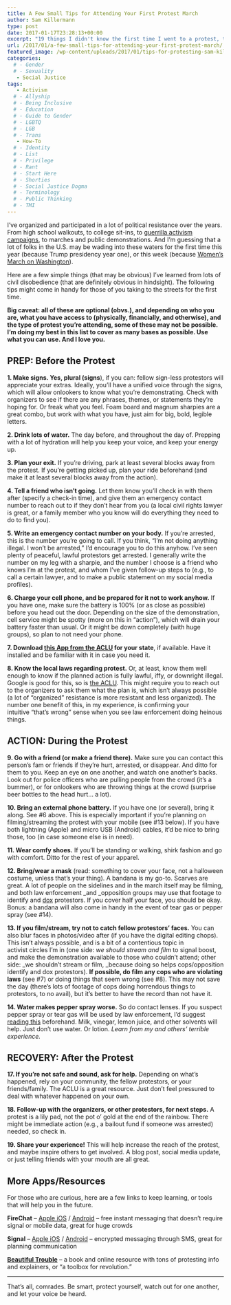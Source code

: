 ```yaml
---
title: A Few Small Tips for Attending Your First Protest March
author: Sam Killermann
type: post
date: 2017-01-17T23:28:13+00:00
excerpt: "19 things I didn't know the first time I went to a protest, that I'm happy I know now."
url: /2017/01/a-few-small-tips-for-attending-your-first-protest-march/
featured_image: /wp-content/uploads/2017/01/tips-for-protesting-sam-killermann-its-pronounced-metrosexual.jpg
categories: 
  # - Gender
  # - Sexuality
   - Social Justice
tags:
   - Activism
  # - Allyship
  # - Being Inclusive
  # - Education
  # - Guide to Gender
  # - LGBTQ
  # - LGB
  # - Trans
   - How-To
  # - Identity
  # - List
  # - Privilege
  # - Rant
  # - Start Here
  # - Shorties
  # - Social Justice Dogma
  # - Terminology
  # - Public Thinking
  # - TMI
---
```

I&#8217;ve organized and participated in a lot of political resistance over the years. From high school walkouts, to college sit-ins, to [guerrilla activism campaigns][1], to marches and public demonstrations. And I&#8217;m guessing that a lot of folks in the U.S. may be wading into these waters for the first time this year (because Trump presidency year one), or this week (because [Women&#8217;s March on Washington][2]).

Here are a few simple things (that may be obvious) I&#8217;ve learned from lots of civil disobedience (that are definitely obvious in hindsight). The following tips might come in handy for those of you taking to the streets for the first time.

**Big caveat: all of these are optional (obvs.), and depending on who you are, what you have access to (physically, financially, and otherwise), and the type of protest you&#8217;re attending, some of these may not be possible. I&#8217;m doing my best in this list to cover as many bases as possible. Use what you can use. And I love you.**

## PREP: Before the Protest

**1. Make signs. **Yes, plural (sign**s**), if you can: fellow sign-less protestors will appreciate your extras. Ideally, you&#8217;ll have a unified voice through the signs, which will allow onlookers to know what you&#8217;re demonstrating. Check with organizers to see if there are any phrases, themes, or statements they&#8217;re hoping for. Or freak what you feel. Foam board and magnum sharpies are a great combo, but work with what you have, just aim for big, bold, legible letters.

**2. Drink lots of water.** The day before, and throughout the day of. Prepping with a lot of hydration will help you keep your voice, and keep your energy up.

**3. Plan your exit.** If you&#8217;re driving, park at least several blocks away from the protest. If you&#8217;re getting picked up, plan your ride beforehand (and make it at least several blocks away from the action).

**4. Tell a friend who isn&#8217;t going.** Let them know you&#8217;ll check in with them after (specify a check-in time), and give them an emergency contact number to reach out to if they don&#8217;t hear from you (a local civil rights lawyer is great, or a family member who you know will do everything they need to do to find you).

**5. Write an emergency contact number on your body.** If you&#8217;re arrested, this is the number you&#8217;re going to call. If you think, &#8220;I&#8217;m not doing anything illegal. I won&#8217;t be arrested,&#8221; I&#8217;d encourage you to do this anyhow. I&#8217;ve seen plenty of peaceful, lawful protestors get arrested. I generally write the number on my leg with a sharpie, and the number I choose is a friend who knows I&#8217;m at the protest, and whom I&#8217;ve given follow-up steps to (e.g., to call a certain lawyer, and to make a public statement on my social media profiles).

**6. Charge your cell phone, and be prepared for it not to work anyhow.** If you have one, make sure the battery is 100% (or as close as possible) before you head out the door. Depending on the size of the demonstration, cell service might be spotty (more on this in &#8220;action&#8221;), which will drain your battery faster than usual. Or it might be down completely (with huge groups), so plan to not need your phone.

**7. Download [this App from the ACLU][3] for your state**, if available. Have it installed and be familiar with it in case you need it.

**8. Know the local laws regarding protest.** Or, at least, know them well enough to know if the planned action is fully lawful, iffy, or downright illegal. Google is good for this, so is [the ACLU][4]. This might require you to reach out to the organizers to ask them what the plan is, which isn&#8217;t always possible (a lot of &#8220;organized&#8221; resistance is more resistant and less organized). The number one benefit of this, in my experience, is confirming your intuitive &#8220;that&#8217;s wrong&#8221; sense when you see law enforcement doing heinous things.

## ACTION: During the Protest

**9. Go with a friend (or make a friend there).** Make sure you can contact this person&#8217;s fam or friends if they&#8217;re hurt, arrested, or disappear. And ditto for them to you. Keep an eye on one another, and watch one another&#8217;s backs. Look out for police officers who are pulling people from the crowd (it&#8217;s a bummer), or for onlookers who are throwing things at the crowd (surprise beer bottles to the head hurt&#8230; a lot).

**10. Bring an external phone battery.** If you have one (or several), bring it along. See #6 above. This is especially important if you&#8217;re planning on filming/streaming the protest with your mobile (see #13 below). If you have both lightning (Apple) and micro USB (Android) cables, it&#8217;d be nice to bring those, too (in case someone else is in need).

**11. Wear comfy shoes.** If you&#8217;ll be standing or walking, shirk fashion and go with comfort. Ditto for the rest of your apparel.

**12. Bring/wear a mask** (read: something to cover your face, not a halloween costume, unless that&#8217;s your thing). A bandana is my go-to. Scarves are great. A lot of people on the sidelines and in the march itself may be filming, and both law enforcement _and _opposition groups may use that footage to identify and [dox][5] protestors. If you cover half your face, you should be okay. Bonus: a bandana will also come in handy in the event of tear gas or pepper spray (see #14).

**13. If you film/stream, try not to catch fellow protestors&#8217; faces.** You can also blur faces in photos/video after (if you have the digital editing chops). This isn&#8217;t always possible, and is a bit of a contentious topic in activist circles I&#8217;m in (one side: _we should stream and film_ to signal boost, and make the demonstration available to those who couldn&#8217;t attend; other side: _we shouldn&#8217;t stream or film, _because doing so helps cops/opposition identify and dox protestors). **If possible, do film any cops who are violating laws** (see #7) or doing things that seem wrong (see #8). This may not save the day (there&#8217;s lots of footage of cops doing horrendous things to protestors, to no avail), but it&#8217;s better to have the record than not have it.

**14. Water makes pepper spray worse.** So do contact lenses. If you suspect pepper spray or tear gas will be used by law enforcement, I&#8217;d suggest [reading this][6] beforehand. Milk, vinegar, lemon juice, and other solvents will help. Just don&#8217;t use water. Or lotion. _Learn from my and others&#8217; terrible experience._

## RECOVERY: After the Protest

**17. If you&#8217;re not safe and sound, ask for help.** Depending on what&#8217;s happened, rely on your community, the fellow protestors, or your friends/family. The ACLU is a great resource. Just don&#8217;t feel pressured to deal with whatever happened on your own.

**18. Follow-up with the organizers, or other protestors, for next steps.** A protest is a lily pad, not the pot o&#8217; gold at the end of the rainbow. There might be immediate action (e.g., a bailout fund if someone was arrested) needed, so check in.

**19. Share your experience!** This will help increase the reach of the protest, and maybe inspire others to get involved. A blog post, social media update, or just telling friends with your mouth are all great.

## More Apps/Resources

For those who are curious, here are a few links to keep learning, or tools that will help you in the future.

**FireChat** &#8211; [Apple iOS][7] / [Android][8] &#8211; free instant messaging that doesn&#8217;t require signal or mobile data, great for huge crowds

**Signal** &#8211; [Apple iOS][9] / [Android][10] &#8211; encrypted messaging through SMS, great for planning communication

**[Beautiful Trouble][11]** &#8211; a book and online resource with tons of protesting info and explainers, or &#8220;a toolbox for revolution.&#8221;

* * *

That&#8217;s all, comrades. Be smart, protect yourself, watch out for one another, and let your voice be heard.

 [1]: /2014/04/printable-gender-neutral-bathroom-sign-guerilla-project/
 [2]: https://www.womensmarch.com/
 [3]: https://www.aclu.org/feature/aclu-apps-record-police-conduct
 [4]: https://www.aclu.org/know-your-rights/what-do-if-your-rights-are-violated-demonstration-or-protest
 [5]: https://www.google.com/search?q=what+is+doxxing&rlz=1C5CHFA_enUS690US690&oq=what+is+doxxing&aqs=chrome..69i57j69i60j69i65j69i59l2j69i60.1292j0j7&sourceid=chrome&ie=UTF-8
 [6]: http://www.crookedbough.com/?p=2370
 [7]: https://itunes.apple.com/us/app/firechat/id719829352?mt=8
 [8]: https://play.google.com/store/apps/details?id=com.opengarden.firechat&hl=en
 [9]: https://itunes.apple.com/us/app/signal-private-messenger/id874139669?mt=8
 [10]: https://play.google.com/store/apps/details?id=org.thoughtcrime.securesms&hl=en
 [11]: http://beautifultrouble.org/